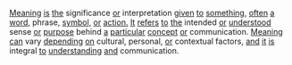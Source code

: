[Meaning](./meaning.md) [is](./is.md) [the](./the.md) significance [or](./or.md) interpretation [given](./given.md) [to](./to.md) [something,](./something.md) [often](./often.md) [a](./a.md) [word,](./word.md) phrase, [symbol,](./symbol.md) [or](./or.md) [action.](./action.md) [It](./it.md) [refers](./refers.md) [to](./to.md) [the](./the.md) intended [or](./or.md) [understood](./understood.md) sense [or](./or.md) [purpose](./purpose.md) behind [a](./a.md) [particular](./particular.md) [concept](./concept.md) [or](./or.md) communication. [Meaning](./meaning.md) [can](./can.md) vary [depending](./depending.md) [on](./on.md) cultural, personal, [or](./or.md) contextual factors, [and](./and.md) [it](./it.md) [is](./is.md) integral [to](./to.md) [understanding](./understanding.md) [and](./and.md) communication.